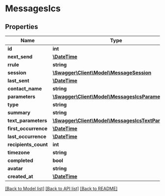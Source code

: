 # MessagesIcs

## Properties
Name | Type | Description | Notes
------------ | ------------- | ------------- | -------------
**id** | **int** |  | 
**next_send** | [**\DateTime**](\DateTime.md) |  | 
**rrule** | **string** |  | 
**session** | [**\Swagger\Client\Model\MessageSession**](MessageSession.md) |  | 
**last_sent** | [**\DateTime**](\DateTime.md) |  | 
**contact_name** | **string** |  | 
**parameters** | [**\Swagger\Client\Model\MessagesIcsParameters**](MessagesIcsParameters.md) |  | 
**type** | **string** |  | 
**summary** | **string** |  | 
**text_parameters** | [**\Swagger\Client\Model\MessagesIcsTextParameters**](MessagesIcsTextParameters.md) |  | 
**first_occurrence** | [**\DateTime**](\DateTime.md) |  | 
**last_occurrence** | [**\DateTime**](\DateTime.md) |  | 
**recipients_count** | **int** |  | 
**timezone** | **string** |  | 
**completed** | **bool** |  | 
**avatar** | **string** |  | 
**created_at** | [**\DateTime**](\DateTime.md) |  | 

[[Back to Model list]](../README.md#documentation-for-models) [[Back to API list]](../README.md#documentation-for-api-endpoints) [[Back to README]](../README.md)



